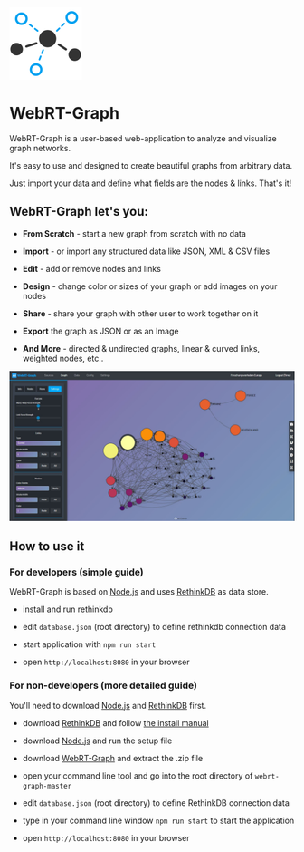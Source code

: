![alt text](public/images/webrt-graph-github.png "WebRT-Graph")
# WebRT-Graph 
WebRT-Graph is a user-based web-application to analyze and visualize graph networks. 

It's easy to use and designed to create beautiful graphs from arbitrary data.

Just import your data and define what fields are the nodes & links. That's it! 


## WebRT-Graph let's you:
* **From Scratch** - start a new graph from scratch with no data

* **Import** - or import any structured data like JSON, XML & CSV files 

* **Edit** - add or remove nodes and links

* **Design** - change color or sizes of your graph or add images on your nodes

* **Share** - share your graph with other user to work together on it

* **Export** the graph as JSON or as an Image

* **And More** - directed & undirected graphs, linear & curved links, weighted nodes, etc..

![Image of WebRT-Graph](webrt.JPG)

## How to use it
### For developers (simple guide)
WebRT-Graph is based on 
[Node.js](https://github.com/nodejs "Node.js Github")
and uses [RethinkDB](https://github.com/rethinkdb/rethinkdb "RethinkDB Github")
as data store. 

- install and run rethinkdb

- edit `database.json` (root directory) to define rethinkdb connection data

- start application with `npm run start`

- open `http://localhost:8080` in your browser



### For non-developers (more detailed guide)

You'll need to download [Node.js](https://nodejs.org/de/ "Node.js")
and [RethinkDB](https://rethinkdb.com/ "RethinkDB") first.

- download [RethinkDB](https://rethinkdb.com/docs/install/) 
and follow [the install manual](https://rethinkdb.com/docs/install/)

- download [Node.js](https://nodejs.org/de/) and run the setup file

- download [WebRT-Graph](https://github.com/xoned1/WebRT-Graph/archive/master.zip) and extract the .zip file

- open your command line tool and go into the root directory of `webrt-graph-master` 

- edit `database.json` (root directory) to define RethinkDB connection data

- type in your command line window `npm run start` to start the application

- open `http://localhost:8080` in your browser
